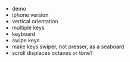 * demo
* iphone version
* vertical orientation
* multiple keys
* keyboard
* swipe keys
* make keys swiper, not presser, as a seaboard
* scroll displaces octaves or tone?